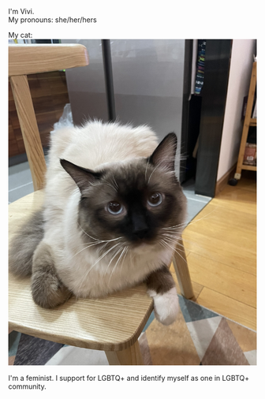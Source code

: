 I'm Vivi.  
My pronouns: she/her/hers

My cat: 
![alt text](https://github.com/gtb-2022-liu-yuwei/.github/blob/main/profile/IMG_2072.jpg)

I'm a feminist.
I support for LGBTQ+ and identify myself as one in LGBTQ+ community.
